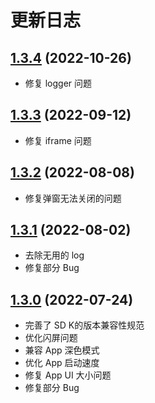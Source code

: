 # 更新日志

## [1.3.4](https://github.com/IdeaLightLabs/AnyWeb-JS-SDK/compare/v1.3.1...v1.3.4) (2022-10-26)

* 修复 logger 问题

## [1.3.3](https://github.com/IdeaLightLabs/AnyWeb-JS-SDK/compare/v1.3.2...v1.3.3) (2022-09-12)

* 修复 iframe 问题

## [1.3.2](https://github.com/IdeaLightLabs/AnyWeb-JS-SDK/compare/v1.3.1...v1.3.2) (2022-08-08)

* 修复弹窗无法关闭的问题

## [1.3.1](https://github.com/IdeaLightLabs/AnyWeb-JS-SDK/compare/v1.3.0...v1.3.1) (2022-08-02)

* 去除无用的 log
* 修复部分 Bug

## [1.3.0](https://github.com/IdeaLightLabs/AnyWeb-JS-SDK/compare/v1.2.4...v1.3.0) (2022-07-24)

* 完善了 SD K的版本兼容性规范
* 优化闪屏问题
* 兼容 App 深色模式
* 优化 App 启动速度
* 修复 App UI 大小问题
* 修复部分 Bug
